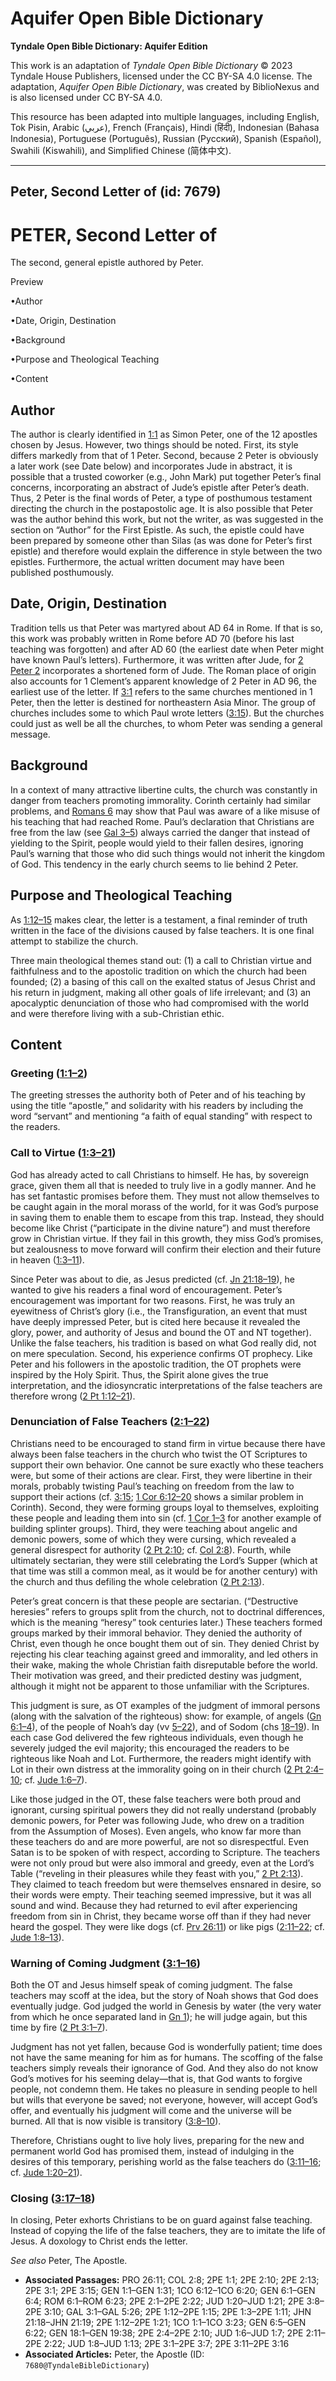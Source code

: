 # Aquifer Open Bible Dictionary

**Tyndale Open Bible Dictionary: Aquifer Edition**

This work is an adaptation of *Tyndale Open Bible Dictionary* © 2023 Tyndale House Publishers, licensed under the CC BY\-SA 4\.0 license. The adaptation, *Aquifer Open Bible Dictionary*, was created by BiblioNexus and is also licensed under CC BY\-SA 4\.0\.

This resource has been adapted into multiple languages, including English, Tok Pisin, Arabic (عربي), French (Français), Hindi (हिंदी), Indonesian (Bahasa Indonesia), Portuguese (Português), Russian (Русский), Spanish (Español), Swahili (Kiswahili), and Simplified Chinese (简体中文).



--------------------------------

## Peter, Second Letter of (id: 7679)

PETER, Second Letter of
=======================

The second, general epistle authored by Peter.

Preview

•Author

•Date, Origin, Destination

•Background

•Purpose and Theological Teaching

•Content

Author
------

The author is clearly identified in [1:1](https://ref.ly/2Pet1:1) as Simon Peter, one of the 12 apostles chosen by Jesus. However, two things should be noted. First, its style differs markedly from that of 1 Peter. Second, because 2 Peter is obviously a later work (see Date below) and incorporates Jude in abstract, it is possible that a trusted coworker (e.g., John Mark) put together Peter’s final concerns, incorporating an abstract of Jude’s epistle after Peter’s death. Thus, 2 Peter is the final words of Peter, a type of posthumous testament directing the church in the postapostolic age. It is also possible that Peter was the author behind this work, but not the writer, as was suggested in the section on “Author” for the First Epistle. As such, the epistle could have been prepared by someone other than Silas (as was done for Peter’s first epistle) and therefore would explain the difference in style between the two epistles. Furthermore, the actual written document may have been published posthumously.

Date, Origin, Destination
-------------------------

Tradition tells us that Peter was martyred about AD 64 in Rome. If that is so, this work was probably written in Rome before AD 70 (before his last teaching was forgotten) and after AD 60 (the earliest date when Peter might have known Paul’s letters). Furthermore, it was written after Jude, for [2 Peter 2](https://ref.ly/2Pet2:1-2Pet2:22) incorporates a shortened form of Jude. The Roman place of origin also accounts for 1 Clement’s apparent knowledge of 2 Peter in AD 96, the earliest use of the letter. If [3:1](https://ref.ly/2Pet3:1) refers to the same churches mentioned in 1 Peter, then the letter is destined for northeastern Asia Minor. The group of churches includes some to which Paul wrote letters ([3:15](https://ref.ly/2Pet3:15)). But the churches could just as well be all the churches, to whom Peter was sending a general message.

Background
----------

In a context of many attractive libertine cults, the church was constantly in danger from teachers promoting immorality. Corinth certainly had similar problems, and [Romans 6](https://ref.ly/Rom6:1-Rom6:23) may show that Paul was aware of a like misuse of his teaching that had reached Rome. Paul’s declaration that Christians are free from the law (see [Gal 3–5](https://ref.ly/Gal3:1-Gal5:26)) always carried the danger that instead of yielding to the Spirit, people would yield to their fallen desires, ignoring Paul’s warning that those who did such things would not inherit the kingdom of God. This tendency in the early church seems to lie behind 2 Peter.

Purpose and Theological Teaching
--------------------------------

As [1:12–15](https://ref.ly/2Pet1:12-2Pet1:15) makes clear, the letter is a testament, a final reminder of truth written in the face of the divisions caused by false teachers. It is one final attempt to stabilize the church.

Three main theological themes stand out: (1\) a call to Christian virtue and faithfulness and to the apostolic tradition on which the church had been founded; (2\) a basing of this call on the exalted status of Jesus Christ and his return in judgment, making all other goals of life irrelevant; and (3\) an apocalyptic denunciation of those who had compromised with the world and were therefore living with a sub\-Christian ethic.

Content
-------

### Greeting ([1:1–2](https://ref.ly/2Pet1:1-2Pet1:2))

The greeting stresses the authority both of Peter and of his teaching by using the title “apostle,” and solidarity with his readers by including the word “servant” and mentioning “a faith of equal standing” with respect to the readers.

### Call to Virtue ([1:3–21](https://ref.ly/2Pet1:3-2Pet1:21))

God has already acted to call Christians to himself. He has, by sovereign grace, given them all that is needed to truly live in a godly manner. And he has set fantastic promises before them. They must not allow themselves to be caught again in the moral morass of the world, for it was God’s purpose in saving them to enable them to escape from this trap. Instead, they should become like Christ (“participate in the divine nature”) and must therefore grow in Christian virtue. If they fail in this growth, they miss God’s promises, but zealousness to move forward will confirm their election and their future in heaven ([1:3–11](https://ref.ly/2Pet1:3-2Pet1:11)).

Since Peter was about to die, as Jesus predicted (cf. [Jn 21:18–19](https://ref.ly/John21:18-John21:19)), he wanted to give his readers a final word of encouragement. Peter’s encouragement was important for two reasons. First, he was truly an eyewitness of Christ’s glory (i.e., the Transfiguration, an event that must have deeply impressed Peter, but is cited here because it revealed the glory, power, and authority of Jesus and bound the OT and NT together). Unlike the false teachers, his tradition is based on what God really did, not on mere speculation. Second, his experience confirms OT prophecy. Like Peter and his followers in the apostolic tradition, the OT prophets were inspired by the Holy Spirit. Thus, the Spirit alone gives the true interpretation, and the idiosyncratic interpretations of the false teachers are therefore wrong ([2 Pt 1:12–21](https://ref.ly/2Pet1:12-2Pet1:21)).

### Denunciation of False Teachers ([2:1–22](https://ref.ly/2Pet2:1-2Pet2:22))

Christians need to be encouraged to stand firm in virtue because there have always been false teachers in the church who twist the OT Scriptures to support their own behavior. One cannot be sure exactly who these teachers were, but some of their actions are clear. First, they were libertine in their morals, probably twisting Paul’s teaching on freedom from the law to support their actions (cf. [3:15](https://ref.ly/2Pet3:15); [1 Cor 6:12–20](https://ref.ly/1Cor6:12-1Cor6:20) shows a similar problem in Corinth). Second, they were forming groups loyal to themselves, exploiting these people and leading them into sin (cf. [1 Cor 1–3](https://ref.ly/1Cor1:1-1Cor3:23) for another example of building splinter groups). Third, they were teaching about angelic and demonic powers, some of which they were cursing, which revealed a general disrespect for authority ([2 Pt 2:10](https://ref.ly/2Pet2:10); cf. [Col 2:8](https://ref.ly/Col2:8)). Fourth, while ultimately sectarian, they were still celebrating the Lord’s Supper (which at that time was still a common meal, as it would be for another century) with the church and thus defiling the whole celebration ([2 Pt 2:13](https://ref.ly/2Pet2:13)).

Peter’s great concern is that these people are sectarian. (“Destructive heresies” refers to groups split from the church, not to doctrinal differences, which is the meaning “heresy” took centuries later.) These teachers formed groups marked by their immoral behavior. They denied the authority of Christ, even though he once bought them out of sin. They denied Christ by rejecting his clear teaching against greed and immorality, and led others in their wake, making the whole Christian faith disreputable before the world. Their motivation was greed, and their predicted destiny was judgment, although it might not be apparent to those unfamiliar with the Scriptures.

This judgment is sure, as OT examples of the judgment of immoral persons (along with the salvation of the righteous) show: for example, of angels ([Gn 6:1–4](https://ref.ly/Gen6:1-Gen6:4)), of the people of Noah’s day (vv [5–22](https://ref.ly/Gen6:5-Gen6:22)), and of Sodom (chs [18–19](https://ref.ly/Gen18:1-Gen19:38)). In each case God delivered the few righteous individuals, even though he severely judged the evil majority; this encouraged the readers to be righteous like Noah and Lot. Furthermore, the readers might identify with Lot in their own distress at the immorality going on in their church ([2 Pt 2:4–10](https://ref.ly/2Pet2:4-2Pet2:10); cf. [Jude 1:6–7](https://ref.ly/Jude1:6-Jude1:7)).

Like those judged in the OT, these false teachers were both proud and ignorant, cursing spiritual powers they did not really understand (probably demonic powers, for Peter was following Jude, who drew on a tradition from the Assumption of Moses). Even angels, who know far more than these teachers do and are more powerful, are not so disrespectful. Even Satan is to be spoken of with respect, according to Scripture. The teachers were not only proud but were also immoral and greedy, even at the Lord’s Table (“reveling in their pleasures while they feast with you,” [2 Pt 2:13](https://ref.ly/2Pet2:13)). They claimed to teach freedom but were themselves ensnared in desire, so their words were empty. Their teaching seemed impressive, but it was all sound and wind. Because they had returned to evil after experiencing freedom from sin in Christ, they became worse off than if they had never heard the gospel. They were like dogs (cf. [Prv 26:11](https://ref.ly/Prov26:11)) or like pigs ([2:11–22](https://ref.ly/2Pet2:11-2Pet2:22); cf. [Jude 1:8–13](https://ref.ly/Jude1:8-Jude1:13)).

### Warning of Coming Judgment ([3:1–16](https://ref.ly/2Pet3:1-2Pet3:16))

Both the OT and Jesus himself speak of coming judgment. The false teachers may scoff at the idea, but the story of Noah shows that God does eventually judge. God judged the world in Genesis by water (the very water from which he once separated land in [Gn 1](https://ref.ly/Gen1:1-Gen1:31)); he will judge again, but this time by fire ([2 Pt 3:1–7](https://ref.ly/2Pet3:1-2Pet3:7)).

Judgment has not yet fallen, because God is wonderfully patient; time does not have the same meaning for him as for humans. The scoffing of the false teachers simply reveals their ignorance of God. And they also do not know God’s motives for his seeming delay—that is, that God wants to forgive people, not condemn them. He takes no pleasure in sending people to hell but wills that everyone be saved; not everyone, however, will accept God’s offer, and eventually his judgment will come and the universe will be burned. All that is now visible is transitory ([3:8–10](https://ref.ly/2Pet3:8-2Pet3:10)).

Therefore, Christians ought to live holy lives, preparing for the new and permanent world God has promised them, instead of indulging in the desires of this temporary, perishing world as the false teachers do ([3:11–16](https://ref.ly/2Pet3:11-2Pet3:16); cf. [Jude 1:20–21](https://ref.ly/Jude1:20-Jude1:21)).

### Closing ([3:17–18](https://ref.ly/2Pet3:17-2Pet3:18))

In closing, Peter exhorts Christians to be on guard against false teaching. Instead of copying the life of the false teachers, they are to imitate the life of Jesus. A doxology to Christ ends the letter.

*See also* Peter, The Apostle.

* **Associated Passages:** PRO 26:11; COL 2:8; 2PE 1:1; 2PE 2:10; 2PE 2:13; 2PE 3:1; 2PE 3:15; GEN 1:1–GEN 1:31; 1CO 6:12–1CO 6:20; GEN 6:1–GEN 6:4; ROM 6:1–ROM 6:23; 2PE 2:1–2PE 2:22; JUD 1:20–JUD 1:21; 2PE 3:8–2PE 3:10; GAL 3:1–GAL 5:26; 2PE 1:12–2PE 1:15; 2PE 1:3–2PE 1:11; JHN 21:18–JHN 21:19; 2PE 1:12–2PE 1:21; 1CO 1:1–1CO 3:23; GEN 6:5–GEN 6:22; GEN 18:1–GEN 19:38; 2PE 2:4–2PE 2:10; JUD 1:6–JUD 1:7; 2PE 2:11–2PE 2:22; JUD 1:8–JUD 1:13; 2PE 3:1–2PE 3:7; 2PE 3:11–2PE 3:16
* **Associated Articles:** Peter, the Apostle (ID: `7680@TyndaleBibleDictionary`)

